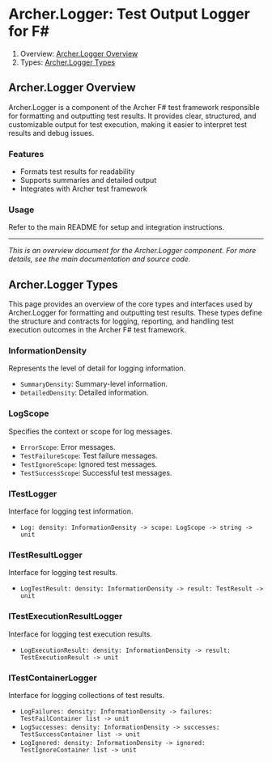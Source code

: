 <!-- GENERATED DOCUMENT DO NOT EDIT! -->
<!-- prettier-ignore-start -->
<!-- markdownlint-disable -->

<!-- Compiled with doculisp https://www.npmjs.com/package/doculisp -->

# Archer.Logger: Test Output Logger for F# #

1. Overview: [Archer.Logger Overview](#archerlogger-overview)
2. Types: [Archer.Logger Types](#archerlogger-types)

## Archer.Logger Overview ##

Archer.Logger is a component of the Archer F# test framework responsible for formatting and outputting test results. It provides clear, structured, and customizable output for test execution, making it easier to interpret test results and debug issues.

### Features ###

- Formats test results for readability
- Supports summaries and detailed output
- Integrates with Archer test framework

### Usage ###

Refer to the main README for setup and integration instructions.

---

*This is an overview document for the Archer.Logger component. For more details, see the main documentation and source code.*

## Archer.Logger Types ##

This page provides an overview of the core types and interfaces used by Archer.Logger for formatting and outputting test results. These types define the structure and contracts for logging, reporting, and handling test execution outcomes in the Archer F# test framework.

### InformationDensity ###

Represents the level of detail for logging information.
- `SummaryDensity`: Summary-level information.
- `DetailedDensity`: Detailed information.

### LogScope ###

Specifies the context or scope for log messages.
- `ErrorScope`: Error messages.
- `TestFailureScope`: Test failure messages.
- `TestIgnoreScope`: Ignored test messages.
- `TestSuccessScope`: Successful test messages.

### ITestLogger ###

Interface for logging test information.
- `Log: density: InformationDensity -> scope: LogScope -> string -> unit`

### ITestResultLogger ###

Interface for logging test results.
- `LogTestResult: density: InformationDensity -> result: TestResult -> unit`

### ITestExecutionResultLogger ###

Interface for logging test execution results.
- `LogExecutionResult: density: InformationDensity -> result: TestExecutionResult -> unit`

### ITestContainerLogger ###

Interface for logging collections of test results.
- `LogFailures: density: InformationDensity -> failures: TestFailContainer list -> unit`
- `LogSuccesses: density: InformationDensity -> successes: TestSuccessContainer list -> unit`
- `LogIgnored: density: InformationDensity -> ignored: TestIgnoreContainer list -> unit`

<!-- markdownlint-restore -->
<!-- prettier-ignore-end -->
<!-- GENERATED DOCUMENT DO NOT EDIT! -->